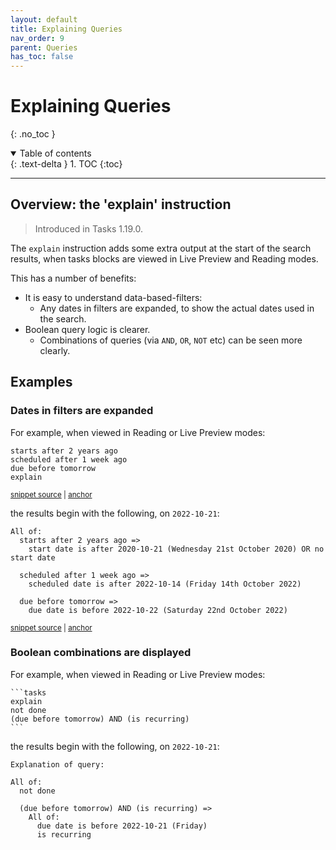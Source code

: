 ```yaml
---
layout: default
title: Explaining Queries
nav_order: 9
parent: Queries
has_toc: false
---
```


# Explaining Queries

{: .no_toc }

<details open markdown="block">
  <summary>
    Table of contents
  </summary>
  {: .text-delta }
1. TOC
{:toc}
</details>

---

## Overview: the 'explain' instruction

> Introduced in Tasks 1.19.0.

The `explain` instruction adds some extra output at the start of the search results, when tasks blocks are viewed in Live Preview and Reading modes.

This has a number of benefits:

- It is easy to understand data-based-filters:
  - Any dates in filters are expanded, to show the actual dates used in the search.
- Boolean query logic is clearer.
  - Combinations of queries (via `AND`, `OR`, `NOT` etc)  can be seen more clearly.

## Examples

### Dates in filters are expanded

For example, when viewed in Reading or Live Preview modes:

<!-- snippet: DocsSamplesForExplain.test.explain_expands dates.approved.query.text -->
<a id='snippet-DocsSamplesForExplain.test.explain_expands dates.approved.query.text'></a>

```text
starts after 2 years ago
scheduled after 1 week ago
due before tomorrow
explain
```

<sup><a href='https://github.com/obsidian-tasks-group/obsidian-tasks/blob/main/tests/Query/Explain/DocsSamplesForExplain.test.explain_expands dates.approved.query.text#L1-L5' title='Snippet source file'>snippet source</a> | <a href='#snippet-DocsSamplesForExplain.test.explain_expands dates.approved.query.text' title='Start of snippet'>anchor</a></sup>
<!-- endSnippet -->

the results begin with the following, on `2022-10-21`:

<!-- snippet: DocsSamplesForExplain.test.explain_expands dates.approved.explanation.text -->
<a id='snippet-DocsSamplesForExplain.test.explain_expands dates.approved.explanation.text'></a>

```text
All of:
  starts after 2 years ago =>
    start date is after 2020-10-21 (Wednesday 21st October 2020) OR no start date

  scheduled after 1 week ago =>
    scheduled date is after 2022-10-14 (Friday 14th October 2022)

  due before tomorrow =>
    due date is before 2022-10-22 (Saturday 22nd October 2022)
```

<sup><a href='https://github.com/obsidian-tasks-group/obsidian-tasks/blob/main/tests/Query/Explain/DocsSamplesForExplain.test.explain_expands dates.approved.explanation.text#L1-L9' title='Snippet source file'>snippet source</a> | <a href='#snippet-DocsSamplesForExplain.test.explain_expands dates.approved.explanation.text' title='Start of snippet'>anchor</a></sup>
<!-- endSnippet -->

### Boolean combinations are displayed

For example, when viewed in Reading or Live Preview modes:

````text
```tasks
explain
not done
(due before tomorrow) AND (is recurring)
```
````

the results begin with the following, on `2022-10-21`:

```text
Explanation of query:

All of:
  not done

  (due before tomorrow) AND (is recurring) =>
    All of:
      due date is before 2022-10-21 (Friday)
      is recurring
```
